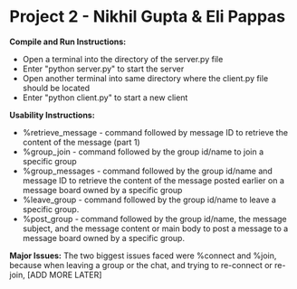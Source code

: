 # Project 2 - Nikhil Gupta & Eli Pappas
**Compile and Run Instructions:**
* Open a terminal into the directory of the server.py file
* Enter "python server.py" to start the server
* Open another terminal into same directory where the client.py file should be located
* Enter "python client.py" to start a new client

**Usability Instructions:**
* %retrieve_message - command followed by message ID to retrieve the content of the message (part 1)
* %group_join - command followed by the group id/name to join a specific group
* %group_messages - command followed by the group id/name and message ID to retrieve the content of the
message posted earlier on a message board owned by a specific group
* %leave_group -  command followed by the group id/name to leave a specific group.
* %post_group - command followed by the group id/name, the message subject, and the message content or
main body to post a message to a message board owned by a specific group.


**Major Issues:**
The two biggest issues faced were %connect and %join, because when leaving a group or the chat, and trying to re-connect or re-join, [ADD MORE LATER] 
